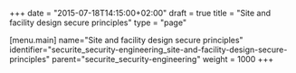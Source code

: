+++
date = "2015-07-18T14:15:00+02:00"
draft = true
title = "Site and facility design secure principles"
type = "page"

[menu.main]
name="Site and facility design secure principles"
identifier="securite_security-engineering_site-and-facility-design-secure-principles"
parent="securite_security-engineering"
weight = 1000
+++